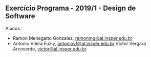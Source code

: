 Exercício Programa - 2019/1 - Design de Software
------------------------------------------------

Alunos: 
- Ramon Menegatto Gonzalez, ramonmg@al.insper.edu.br
- Antonio Vieira Fuziy, antoniovf@al.insper.edu.br
  Victor Vergara Arcoverde, victor@al.insper.edu.br

